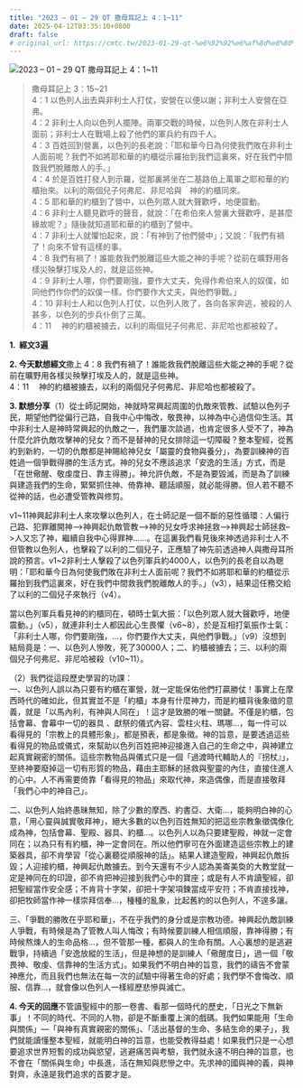 ```yaml
---
title: "2023 – 01 – 29 QT 撒母耳記上 4：1~11"
date: 2025-04-12T03:35:10+0800
draft: false
# original_url: https://cmtc.tw/2023-01-29-qt-%e6%92%92%e6%af%8d%e8%80%b3%e8%a8%98%e4%b8%8a-4%ef%bc%9a111
---
```


![2023 – 01 – 29 QT  撒母耳記上 4：1~11](/images/qt.jpg  "2023 – 01 – 29 QT  撒母耳記上 4：1~11")

> 撒母耳記上 3：15~21  
> 4：1 以色列人出去與非利士人打仗，安營在以便以謝；非利士人安營在亞弗。  
> 4：2 非利士人向以色列人擺陣。兩軍交戰的時候，以色列人敗在非利士人面前；非利士人在戰場上殺了他們的軍兵約有四千人。  
> 4：3 百姓回到營裏，以色列的長老說：「耶和華今日為何使我們敗在非利士人面前呢？我們不如將耶和華的約櫃從示羅抬到我們這裏來，好在我們中間救我們脫離敵人的手。」  
> 4：4 於是百姓打發人到示羅，從那裏將坐在二基路伯上萬軍之耶和華的約櫃抬來。以利的兩個兒子何弗尼、非尼哈與　神的約櫃同來。  
> 4：5 耶和華的約櫃到了營中，以色列眾人就大聲歡呼，地便震動。  
> 4：6 非利士人聽見歡呼的聲音，就說：「在希伯來人營裏大聲歡呼，是甚麼緣故呢？」隨後就知道耶和華的約櫃到了營中。  
> 4：7 非利士人就懼怕起來，說：「有神到了他們營中」；又說：「我們有禍了！向來不曾有這樣的事。  
> 4：8 我們有禍了！誰能救我們脫離這些大能之神的手呢？從前在曠野用各樣災殃擊打埃及人的，就是這些神。  
> 4：9 非利士人哪，你們要剛強，要作大丈夫，免得作希伯來人的奴僕，如同他們作你們的奴僕一樣。你們要作大丈夫，與他們爭戰。」  
> 4：10 非利士人和以色列人打仗，以色列人敗了，各向各家奔逃，被殺的人甚多，以色列的步兵仆倒了三萬。  
> 4：11 　神的約櫃被擄去，以利的兩個兒子何弗尼、非尼哈也都被殺了。

**1.  經文3遍**

**2. 今天默想經文**撒上 4：8 我們有禍了！誰能救我們脫離這些大能之神的手呢？從前在曠野用各樣災殃擊打埃及人的，就是這些神。  
4：11 　神的約櫃被擄去，以利的兩個兒子何弗尼、非尼哈也都被殺了。

**3. 默想分享**（1）從士師記開始，神就時常興起周圍的仇敵來管教、試驗以色列子民，期望他們從偏行己路，自我中心中悔改，敬畏神，以神為中心過信仰生活。其中非利士人是神時常興起的仇敵之一，我們屢次談過，也肯定很多人受不了，神為什麼允許仇敵攻擊神的兒女？而不是替神的兒女排除這一切障礙？整本聖經，從舊約到新約，一切的仇敵都是神賜給神兒女「屬靈的食物與養分」，為要訓練神的百姓過一個爭戰得勝的生活方式。神的兒女不應該追求「安逸的生活」方式，而是「在世儆醒、敬虔度日、靠主得勝」。神允許仇敵，不是為要毀滅，而是為了訓練與建造我們的生命，緊緊抓住神、倚靠神、聽話順服，就必能得勝。但人若不聽不從神的話，也必遭受管教與修剪。

v1~11神興起非利士人來攻擊以色列人，在士師記是一個不斷的惡性循環：人偏行己路、犯罪離開神–>神興起仇敵管教–>神的兒女呼求神拯救–>神興起士師拯救–>人又忘了神，繼續自我中心得罪神……。在這裏我們看見後來神透過非利士人不但管教以色列人，也擊殺了以利的二個兒子，正應驗了神先前透過神人與撒母耳所說的預言。v1~2非利士人擊殺了以色列軍兵約4000人，以色列的長老自以為聰明：「耶和華今日為何使我們敗在非利士人面前呢？我們不如將耶和華的約櫃從示羅抬到我們這裏來，好在我們中間救我們脫離敵人的手。」（v3），結果這任務交給了以利的二個兒子來執行（v4）。

當以色列軍兵看見神的約櫃同在，頓時士氣大振：「以色列眾人就大聲歡呼，地便震動。」（v5），就連非利士人都因此心生畏懼（v6~8），於是互相打氣振作士氣：「非利士人哪，你們要剛強，…，你們要作大丈夫，與他們爭戰。」（v9）沒想到結局竟是：一、以色列人慘敗，死了30000人；二、約櫃被擄去；三、以利的兩個兒子何弗尼、非尼哈被殺（v10~11）。

（2）我們從這段歷史學習的功課：  
一、以色列人誤以為只要有約櫃在軍營，就一定能保佑他們打贏勝仗！事實上在摩西時代的確如此，但其實並不是「約櫃」本身有什麼神力，而是約櫃背後象徵的意義，就是「以馬內利，有神與人同在」！這才是致勝的唯一關鍵。不僅是約櫃，包括會幕、會幕中一切的器具 、獻祭的儀式內容、雲柱火柱、瑪哪…，每一件可以看得見的「宗教上的具體形象」，都是預表，都是象徵。神的旨意，是要透過這些看得見的物品或儀式，來幫助以色列百姓把神迎接進入自己的生命之中，與神建立起真實親密的關係。這些宗教物品與儀式只是一個「過渡時代輔助人的『拐杖』」，至終神要廢掉這一切有形質的物品，藉由主耶穌的拯救與聖靈的內住，直接住進人的心中。人不再需要倚靠「看得見的物品」來取代神，來造偶像，而是直接敬拜「我們心中的神自己」。

二、以色列人始終愚昧無知，除了少數的摩西、約書亞、大衛…，能夠明白神的心意，「用心靈與誠實敬拜神」，絕大多數的以色列百姓無知的把這些宗教象徵偶像化成為神，包括會幕、聖殿、器具、約櫃…。以色列人以為只要建聖殿，神就一定會同在；以為只有有約櫃，神一定會同在。所以他們寧可在外面建造這些宗教上的建築器具，卻不肯學習「從心裏聽從順服神的話」。結果人建造聖殿，神興起仇敵拆毀；人迎接約櫃，神興起仇敵擄去。到今天還有不少人認為美崙美奐的大教堂就一定是神同在的印證，卻不肯把神迎接到我們心中的寶座；或是有人不肯讀聖經，卻把聖經當作安全感；不肯背十字架，卻把十字架項鍊當成平安符；不肯直接找神，卻把牧師當作神一樣崇拜信奉…，種種的亂象，比起舊約的以色列人，不遑多讓。

三、「爭戰的勝敗在乎耶和華」，不在乎我們的身分或是宗教功德。神興起仇敵訓練人爭戰，有時候是為了管教人叫人悔改；有時候要訓練人相信順服，靠神得勝；有時候熬煉人的生命品格…，但不管那一種，都與人的生命有關。人心裏想的是逃避戰爭，持續過「安逸放縱的生活」，但是神想的是訓練人「儆醒度日」，過一個「敬畏神、敬虔、信靠神的生活方式」。如果我們不明白神的旨意，我們的禱告不會蒙神應允，而且我們也無法在每一次的試驗中得著生命的好處；我們學不會悔改、順服、信靠…，就會像以色列人一樣經歷悲慘與滅亡。

**4. 今天的回應**不管讀聖經中的那一卷書、看那一個時代的歷史，「日光之下無新事」！不同的時代、不同的人物，卻是不斷重覆上演的戲碼。我們如果能用「生命與關係」—「與神有真實親密的關係」、「活出基督的生命、多結生命的果子」，我們就能讀懂整本聖經，就能明白神的旨意，也能受教得益處！如果我們只是一心想要追求世界短暫的成功與慾望，逃避痛苦與考驗，我們就永遠不明白神的旨意，也不會在「關係與生命」中長進，活在無知與悲慘之中。先求神的國與神的義，與神對齊，永遠是我們追求的首要才是。